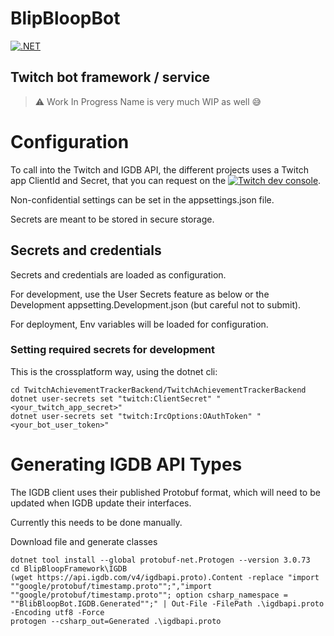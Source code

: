 # BlipBloopBot

[![.NET](https://github.com/ccorsano/BlipBloopBot/actions/workflows/dotnet.yml/badge.svg)](https://github.com/ccorsano/BlipBloopBot/actions/workflows/dotnet.yml)

## Twitch bot framework / service

> :warning: Work In Progress
> Name is very much WIP as well :sweat_smile:

# Configuration

To call into the Twitch and IGDB API, the different projects uses a Twitch app ClientId and Secret, that you can request on the [![Twitch dev console](https://dev.twitch.tv)](https://dev.twitch.tv).

Non-confidential settings can be set in the appsettings.json file.

Secrets are meant to be stored in secure storage.


## Secrets and credentials

Secrets and credentials are loaded as configuration.

For development, use the User Secrets feature as below or the Development appsetting.Development.json (but careful not to submit).

For deployment, Env variables will be loaded for configuration.

### Setting required secrets for development

This is the crossplatform way, using the dotnet cli:
```
cd TwitchAchievementTrackerBackend/TwitchAchievementTrackerBackend
dotnet user-secrets set "twitch:ClientSecret" "<your_twitch_app_secret>"
dotnet user-secrets set "twitch:IrcOptions:OAuthToken" "<your_bot_user_token>"
```

# Generating IGDB API Types

The IGDB client uses their published Protobuf format, which will need to be updated when IGDB update their interfaces.

Currently this needs to be done manually.

Download file and generate classes

```
dotnet tool install --global protobuf-net.Protogen --version 3.0.73
cd BlipBloopFramework\IGDB
(wget https://api.igdb.com/v4/igdbapi.proto).Content -replace "import ""google/protobuf/timestamp.proto"";","import ""google/protobuf/timestamp.proto""; option csharp_namespace = ""BlibBloopBot.IGDB.Generated"";" | Out-File -FilePath .\igdbapi.proto -Encoding utf8 -Force
protogen --csharp_out=Generated .\igdbapi.proto
```
